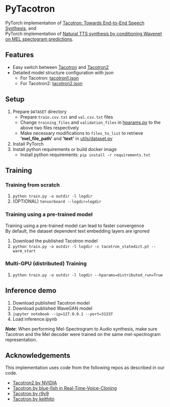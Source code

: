 # PyTacotron

PyTorch implementation of [Tacotron: Towards End-to-End Speech Synthesis](https://arxiv.org/abs/1703.10135), and  
PyTorch implementation of [Natural TTS synthesis by conditioning Wavenet on MEL spectogram predictions](https://arxiv.org/abs/1712.05884).

## Features

- Easy switch between [Tacotron](https://arxiv.org/abs/1703.10135) and [Tacotron2](https://arxiv.org/abs/1712.05884)
- Detailed model structure configuration with json
    - For Tacotron: [tacotron1.json](tacotron1.json)
    - For Tacotron2: [tacotron2.json](tacotron2.json)

## Setup
1. Prepare `DATASET` directory
    - Prepare `train.csv.txt` and `val.csv.txt` files
    - Change `training_files` and `validation_files` in [hparams.py](hparams.py) to the above two files respectively
    - Make necessary modifications to `files_to_list` to retrieve **'mel_file_path'** and **'text'** in [utils/dataset.py](utils/dataset.py)
2. Install PyTorch
3. Install python requirements or build docker image 
    - Install python requirements: `pip install -r requirements.txt`


## Training

### Training from scratch
1. `python train.py -o outdir -l logdir`
2. (OPTIONAL) `tensorboard --logdir=logdir`

### Training using a pre-trained model
Training using a pre-trained model can lead to faster convergence  
By default, the dataset dependent text embedding layers are ignored

1. Download the published Tacotron model
2. `python train.py -o outdir -l logdir -c tacotron_statedict.pt --warm_start`

### Multi-GPU (distributed) Training
1. `python train.py -o outdir -l logdir --hparams=distributed_run=True`


## Inference demo
1. Download published Tacotron model
2. Download published WaveGAN model
3. `jupyter notebook --ip=127.0.0.1 --port=31337`
4. Load inference.ipynb 

***Note***: When performing Mel-Spectrogram to Audio synthesis, make sure Tacotron
and the Mel decoder were trained on the same mel-spectrogram representation. 


## Acknowledgements
This implementation uses code from the following repos as described in our code.

- [Tacotron2 by NVIDIA](https://github.com/NVIDIA/tacotron2)
- [Tacotron by blue-fish in Real-Time-Voice-Cloning](https://github.com/CorentinJ/Real-Time-Voice-Cloning/tree/b5ba6d0371882dbab595c48deb2ff17896547de7/synthesizer)
- [Tacotron by r9y9](https://github.com/r9y9/tacotron_pytorch)
- [Tacotron by keithito](https://github.com/keithito/tacotron)
